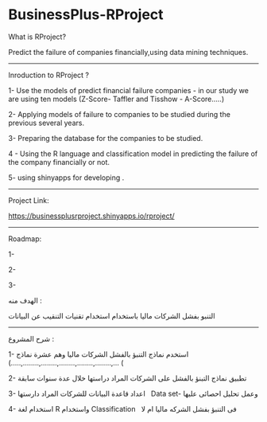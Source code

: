 # BusinessPlus-RProject


What is RProject?

Predict the failure of companies financially,using data mining techniques.
____________________________________________________________________________________

Inroduction to RProject ?

1- Use the models of predict financial failure companies - in our study we are using ten models (Z-Score- Taffler and Tisshow -
A-Score.....)


2- Applying models of failure to companies to be studied during the previous several years.

3- Preparing the database for the companies to be studied.

4 - Using the R language and classification model in predicting the failure of the company financially or not.

5- using shinyapps for developing .


_____________________________________________________________________________________

Project Link:

https://businessplusrproject.shinyapps.io/rproject/


______________________________________________________________________________________

Roadmap:

1-

2-

3-



 الهدف منه :
 

التنبو بفشل الشركات ماليا باستخدام استخدام تقنيات التنقيب عن البيانات
_________________________________________________________________________________


شرح المشروع :

1- استخدم  نماذج التنبؤ بالفشل الشركات ماليا وهم عشرة نماذج (..…,…..…,…..…,…..…,…..…,…..…,…  (

2- تطبيق نماذج التبنؤ بالفشل على الشركات المراد دراستها خلال عدة سنوات سابقة 

3- اعداد قاعدة البيانات للشركات المراد دارستها    Data set- وعمل تحليل احصائى عليها

4- استخدام لغة R  واستخدام Classification   فى التنبؤ بفشل الشركه ماليا ام لا 


